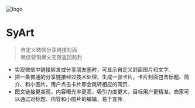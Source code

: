 ![logo](https://mp.js.org/img/icon.svg)

# SyArt

> 自定义微信分享链接封面<br/>
> 微信营销爆文无限返回防封

* 实现微信中链接转发或分享朋友圈时，可显示自定义封面图片和文字.
* 把一条普通的分享链接经过技术处理，生成一张卡片，卡片封面包含标题、简介、和小图片，用户点击卡片即会跳转相应的网页.
* 图文链接更美观，内容曝光率更高，吸引力度更大，目标用户更精准。商家可以通过对标题、内容和小图片的编辑，易于宣传.
